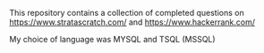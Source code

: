 This repository contains a collection of completed questions on https://www.stratascratch.com/ and https://www.hackerrank.com/

My choice of language was MYSQL and TSQL (MSSQL)